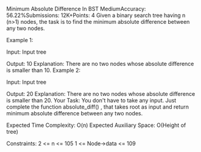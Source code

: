 Minimum Absolute Difference In BST
MediumAccuracy: 56.22%Submissions: 12K+Points: 4
Given a binary search tree having n (n>1) nodes, the task is to find the minimum absolute difference between any two nodes.

Example 1:

Input:
Input tree

Output:
10
Explanation:
There are no two nodes whose absolute difference is smaller than 10.
Example 2:

Input:
Input tree

Output:
20
Explanation:
There are no two nodes whose absolute difference is smaller than 20.
Your Task:
You don't have to take any input. Just complete the function absolute_diff() , that takes root as input and return minimum absolute difference between any two nodes.

Expected Time Complexity: O(n)
Expected Auxiliary Space: O(Height of tree)

Constraints:
2 <= n <= 105
1 <= Node->data <= 109
